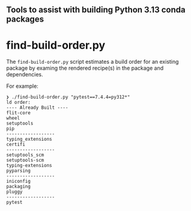 ## Tools to assist with building Python 3.13 conda packages

# find-build-order.py

The `find-build-order.py` script estimates a build order for an existing
package by examing the rendered recipe(s) in the package and dependencies.

For example:

```
❯ ./find-build-order.py "pytest==7.4.4=py312*"
ld order:
---- Already Built ----
flit-core
wheel
setuptools
pip
------------------
typing_extensions
certifi
------------------
setuptools_scm
setuptools-scm
typing-extensions
pyparsing
------------------
iniconfig
packaging
pluggy
------------------
pytest
```
